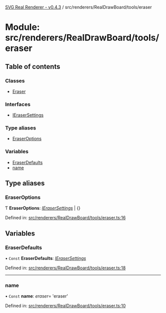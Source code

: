 [SVG Real Renderer - v0.4.3](../docs.md) / src/renderers/RealDrawBoard/tools/eraser

# Module: src/renderers/RealDrawBoard/tools/eraser

## Table of contents

### Classes

- [Eraser](../classes/src_renderers_realdrawboard_tools_eraser.eraser.md)

### Interfaces

- [IEraserSettings](../interfaces/src_renderers_realdrawboard_tools_eraser.ierasersettings.md)

### Type aliases

- [EraserOptions](src_renderers_realdrawboard_tools_eraser.md#eraseroptions)

### Variables

- [EraserDefaults](src_renderers_realdrawboard_tools_eraser.md#eraserdefaults)
- [name](src_renderers_realdrawboard_tools_eraser.md#name)

## Type aliases

### EraserOptions

Ƭ **EraserOptions**: [*IEraserSettings*](../interfaces/src_renderers_realdrawboard_tools_eraser.ierasersettings.md) \| {}

Defined in: [src/renderers/RealDrawBoard/tools/eraser.ts:16](https://github.com/HarshKhandeparkar/svg-real-renderer/blob/606fa79/src/renderers/RealDrawBoard/tools/eraser.ts#L16)

## Variables

### EraserDefaults

• `Const` **EraserDefaults**: [*IEraserSettings*](../interfaces/src_renderers_realdrawboard_tools_eraser.ierasersettings.md)

Defined in: [src/renderers/RealDrawBoard/tools/eraser.ts:18](https://github.com/HarshKhandeparkar/svg-real-renderer/blob/606fa79/src/renderers/RealDrawBoard/tools/eraser.ts#L18)

___

### name

• `Const` **name**: *eraser*= 'eraser'

Defined in: [src/renderers/RealDrawBoard/tools/eraser.ts:10](https://github.com/HarshKhandeparkar/svg-real-renderer/blob/606fa79/src/renderers/RealDrawBoard/tools/eraser.ts#L10)
